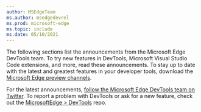 ```yaml
---
author: MSEdgeTeam
ms.author: msedgedevrel
ms.prod: microsoft-edge
ms.topic: include
ms.date: 05/10/2021
---
```

The following sections list the announcements from the Microsoft Edge DevTools team.  To try new features in DevTools, Microsoft Visual Studio Code extensions, and more, read these announcements.  To stay up to date with the latest and greatest features in your developer tools, download the [Microsoft Edge preview channels](https://www.microsoftedgeinsider.com/download).

For the latest announcements, [follow the Microsoft Edge DevTools team on Twitter](https://twitter.com/EdgeDevTools).  To report a problem with DevTools or ask for a new feature, check out the [MicrosoftEdge > DevTools](https://github.com/MicrosoftEdge/DevTools) repo.
